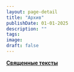 ```yaml
---
layout: page-detail
title: "Архив"
publishDate: 01-01-2025
description: ""
tags:
image:
draft: false
---
```


[**Священные тексты**](/archive/34424/)  

  
